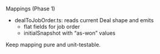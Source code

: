 Mappings (Phase 1)

- dealToJobOrder.ts: reads current Deal shape and emits
  - flat fields for job order
  - initialSnapshot with “as-won” values

Keep mapping pure and unit-testable.

